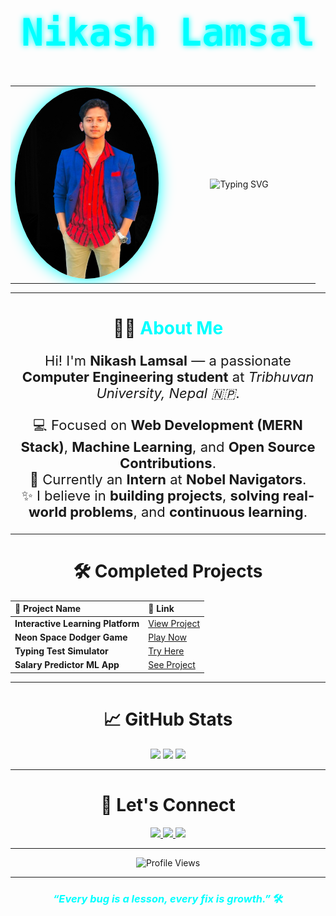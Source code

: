 <div align="center">

# <span style="font-family: 'Fira Code', monospace; font-size: 60px; color: #00FFFF; text-shadow: 0px 0px 10px #00FFFF;">Nikash Lamsal</span>

<br/>

<table>
<tr>
<td width="50%" align="center">
  
<img src="me.png" width="230px" style="border-radius: 50%; box-shadow: 0px 0px 25px #00FFFF;" alt="Nikash's Pic"/>

</td>
<td width="50%" align="center">
  
<img src="https://readme-typing-svg.demolab.com/?lines=Full+Stack+Developer;Machine+Learning+Enthusiast;Open+Source+Contributor;Always+Building+and+Learning!&center=true&width=500&height=50&color=00FFFF&size=30" alt="Typing SVG"/>

</td>
</tr>
</table>

---

# 🧑‍💻 <span style="color: #00FFFF;">About Me</span>

<div align="center" style="font-size: 22px;">

Hi! I'm **Nikash Lamsal** — a passionate **Computer Engineering student** at *Tribhuvan University, Nepal 🇳🇵*.

💻 Focused on **Web Development (MERN Stack)**, **Machine Learning**, and **Open Source Contributions**.  
🚀 Currently an **Intern** at **Nobel Navigators**.  
✨ I believe in **building projects**, **solving real-world problems**, and **continuous learning**.

</div>

---

# 🛠️ Completed Projects

| 🚀 Project Name | 🔗 Link |
|:----------------|:--------|
| **Interactive Learning Platform** | [View Project](https://link-to-your-project.com) |
| **Neon Space Dodger Game** | [Play Now](https://link-to-your-project.com) |
| **Typing Test Simulator** | [Try Here](https://link-to-your-project.com) |
| **Salary Predictor ML App** | [See Project](https://link-to-your-project.com) |

---

# 📈 GitHub Stats

<div align="center">
  
<img src="https://github-readme-stats.vercel.app/api?username=NikashLamsal&show_icons=true&theme=tokyonight&hide_border=true&border_radius=20" width="450px" />

<img src="https://github-readme-streak-stats.herokuapp.com?user=NikashLamsal&theme=tokyonight&hide_border=true&border_radius=20" width="450px" />

<img src="https://github-readme-stats.vercel.app/api/top-langs/?username=NikashLamsal&layout=compact&theme=tokyonight&hide_border=true&border_radius=20" width="450px"/>

</div>

---

# 🤝 Let's Connect

<p align="center">
  <a href="mailto:lamsalnikash312@gmail.com">
    <img src="https://img.shields.io/badge/Gmail-00FFFF?style=for-the-badge&logo=gmail&logoColor=white" />
  </a>
  <a href="https://www.instagram.com/nikash__lamsal/profilecard/">
    <img src="https://img.shields.io/badge/Instagram-00FFFF?style=for-the-badge&logo=instagram&logoColor=white" />
  </a>
  <a href="https://www.kaggle.com/nikashlamsal">
    <img src="https://img.shields.io/badge/Kaggle-00FFFF?style=for-the-badge&logo=kaggle&logoColor=white" />
  </a>
</p>

---

<p align="center">
  <img src="https://komarev.com/ghpvc/?username=NikashLamsal&color=00FFFF&style=flat-square" alt="Profile Views" />
</p>

---

<h3 align="center" style="color: #00FFFF;"><i>“Every bug is a lesson, every fix is growth.”</i> 🛠️</h3>

</div>
